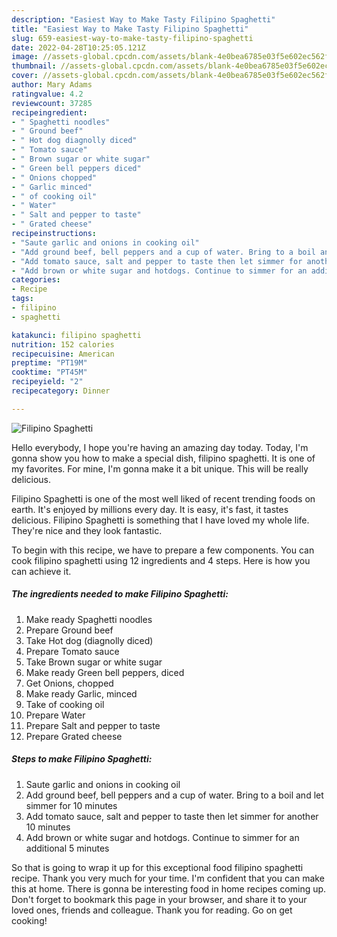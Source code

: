 ```yaml
---
description: "Easiest Way to Make Tasty Filipino Spaghetti"
title: "Easiest Way to Make Tasty Filipino Spaghetti"
slug: 659-easiest-way-to-make-tasty-filipino-spaghetti
date: 2022-04-28T10:25:05.121Z
image: //assets-global.cpcdn.com/assets/blank-4e0bea6785e03f5e602ec562f230caae08da540cada707380b4fe1bbebba43da.png
thumbnail: //assets-global.cpcdn.com/assets/blank-4e0bea6785e03f5e602ec562f230caae08da540cada707380b4fe1bbebba43da.png
cover: //assets-global.cpcdn.com/assets/blank-4e0bea6785e03f5e602ec562f230caae08da540cada707380b4fe1bbebba43da.png
author: Mary Adams
ratingvalue: 4.2
reviewcount: 37285
recipeingredient:
- " Spaghetti noodles"
- " Ground beef"
- " Hot dog diagnolly diced"
- " Tomato sauce"
- " Brown sugar or white sugar"
- " Green bell peppers diced"
- " Onions chopped"
- " Garlic minced"
- " of cooking oil"
- " Water"
- " Salt and pepper to taste"
- " Grated cheese"
recipeinstructions:
- "Saute garlic and onions in cooking oil"
- "Add ground beef, bell peppers and a cup of water. Bring to a boil and let simmer for 10 minutes"
- "Add tomato sauce, salt and pepper to taste then let simmer for another 10 minutes"
- "Add brown or white sugar and hotdogs. Continue to simmer for an additional 5 minutes"
categories:
- Recipe
tags:
- filipino
- spaghetti

katakunci: filipino spaghetti 
nutrition: 152 calories
recipecuisine: American
preptime: "PT19M"
cooktime: "PT45M"
recipeyield: "2"
recipecategory: Dinner

---
```



![Filipino Spaghetti](//assets-global.cpcdn.com/assets/blank-4e0bea6785e03f5e602ec562f230caae08da540cada707380b4fe1bbebba43da.png)

Hello everybody, I hope you're having an amazing day today. Today, I'm gonna show you how to make a special dish, filipino spaghetti. It is one of my favorites. For mine, I'm gonna make it a bit unique. This will be really delicious.



Filipino Spaghetti is one of the most well liked of recent trending foods on earth. It's enjoyed by millions every day. It is easy, it's fast, it tastes delicious. Filipino Spaghetti is something that I have loved my whole life. They're nice and they look fantastic.


To begin with this recipe, we have to prepare a few components. You can cook filipino spaghetti using 12 ingredients and 4 steps. Here is how you can achieve it.

<!--inarticleads1-->

##### The ingredients needed to make Filipino Spaghetti:

1. Make ready  Spaghetti noodles
1. Prepare  Ground beef
1. Take  Hot dog (diagnolly diced)
1. Prepare  Tomato sauce
1. Take  Brown sugar or white sugar
1. Make ready  Green bell peppers, diced
1. Get  Onions, chopped
1. Make ready  Garlic, minced
1. Take  of cooking oil
1. Prepare  Water
1. Prepare  Salt and pepper to taste
1. Prepare  Grated cheese




<!--inarticleads2-->

##### Steps to make Filipino Spaghetti:

1. Saute garlic and onions in cooking oil
1. Add ground beef, bell peppers and a cup of water. Bring to a boil and let simmer for 10 minutes
1. Add tomato sauce, salt and pepper to taste then let simmer for another 10 minutes
1. Add brown or white sugar and hotdogs. Continue to simmer for an additional 5 minutes




So that is going to wrap it up for this exceptional food filipino spaghetti recipe. Thank you very much for your time. I'm confident that you can make this at home. There is gonna be interesting food in home recipes coming up. Don't forget to bookmark this page in your browser, and share it to your loved ones, friends and colleague. Thank you for reading. Go on get cooking!

